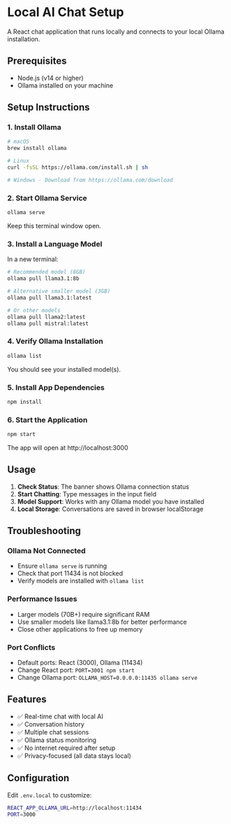 # Local AI Chat Setup

A React chat application that runs locally and connects to your local Ollama installation.

## Prerequisites

- Node.js (v14 or higher)
- Ollama installed on your machine

## Setup Instructions

### 1. Install Ollama
```bash
# macOS
brew install ollama

# Linux
curl -fsSL https://ollama.com/install.sh | sh

# Windows - Download from https://ollama.com/download
```

### 2. Start Ollama Service
```bash
ollama serve
```
Keep this terminal window open.

### 3. Install a Language Model
In a new terminal:
```bash
# Recommended model (8GB)
ollama pull llama3.1:8b

# Alternative smaller model (3GB)
ollama pull llama3.1:latest

# Or other models
ollama pull llama2:latest
ollama pull mistral:latest
```

### 4. Verify Ollama Installation
```bash
ollama list
```
You should see your installed model(s).

### 5. Install App Dependencies
```bash
npm install
```

### 6. Start the Application
```bash
npm start
```

The app will open at http://localhost:3000

## Usage

1. **Check Status**: The banner shows Ollama connection status
2. **Start Chatting**: Type messages in the input field
3. **Model Support**: Works with any Ollama model you have installed
4. **Local Storage**: Conversations are saved in browser localStorage

## Troubleshooting

### Ollama Not Connected
- Ensure `ollama serve` is running
- Check that port 11434 is not blocked
- Verify models are installed with `ollama list`

### Performance Issues
- Larger models (70B+) require significant RAM
- Use smaller models like llama3.1:8b for better performance
- Close other applications to free up memory

### Port Conflicts
- Default ports: React (3000), Ollama (11434)
- Change React port: `PORT=3001 npm start`
- Change Ollama port: `OLLAMA_HOST=0.0.0.0:11435 ollama serve`

## Features

- ✅ Real-time chat with local AI
- ✅ Conversation history
- ✅ Multiple chat sessions
- ✅ Ollama status monitoring
- ✅ No internet required after setup
- ✅ Privacy-focused (all data stays local)

## Configuration

Edit `.env.local` to customize:
```bash
REACT_APP_OLLAMA_URL=http://localhost:11434
PORT=3000
```